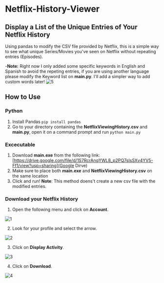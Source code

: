 # Netflix-History-Viewer
## Display a List of the Unique Entries of Your Netflix History 
Using pandas to modify the CSV file provided by Netflix, this is a simple way to see what unique Series/Movies you've seen on Netflix without repeating entries (Episodes).

-**Note:** Right now I only added some specific keywords in English and Spanish to avoid the repeting entries, if you are using another language please modify the Keyword list on
**main.py**. I'll add a simpler way to add custom words later!
![5](https://github.com/Riczap/Netflix-History-Viewer/assets/77018982/a3d9f7e8-842e-420e-82c4-34549a4ff0ac)

## How to Use
### Python
1. Install Pandas `pip install pandas`
2. Go to your directory containing the **NetflixViewingHistory.csv** and **main.py**, open it on a command prompt and run `python main.py`

### Excecutable
1. Download **main.exe** from the following link: [https://drive.google.com/file/d/1S7RcrAnqYWL8_p2PQ7sIsSXv4YV5-Ff1/view?usp=sharing](Google Dirve)
2. Make sure to place both **main.exe** and **NetflixViewingHistory.csv** on the same location
3. Click and run!
**Note**: This method doens't create a new csv file with the modified entries.

### Download your Netflix History
1. Open the following menu and click on **Account**.

![1](https://github.com/Riczap/Netflix-History-Viewer/assets/77018982/df3d9768-a346-4f77-8af0-820f67a914fe)

2.  Look for your profile and select the arrow.

![2](https://github.com/Riczap/Netflix-History-Viewer/assets/77018982/d614396a-0f66-46b2-81c8-98a936c2fca6)

3. Click on **Display Activity**.

![3](https://github.com/Riczap/Netflix-History-Viewer/assets/77018982/75700405-23ad-450e-8c59-ba43f65d6e2b)

4. Click on **Download**.

![4](https://github.com/Riczap/Netflix-History-Viewer/assets/77018982/3f25905e-befa-4557-9d88-a0ce4e805465)

